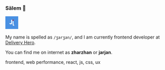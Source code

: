 ### Sälem 👋

<img width="40px" src="https://raw.githubusercontent.com/jarjan/jarjan/master/jarjan.svg" /> 

My name is spelled as `/ʒarʒan/`, and I am currently frontend developer at [Delivery Hero](https://github.com/deliveryhero).

You can find me on internet as **zharzhan** or **jarjan**.

frontend, web performance, react, js, css, ux
